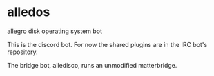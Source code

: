 # alledos
allegro disk operating system bot

This is the discord bot. For now the shared plugins are in the IRC bot's repository.

The bridge bot, alledisco, runs an unmodified matterbridge.
